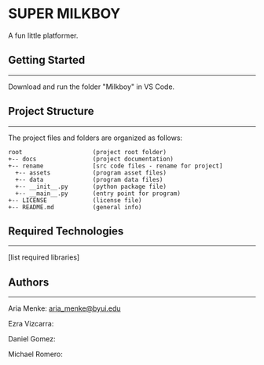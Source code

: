 # SUPER MILKBOY 
A fun little platformer.

## Getting Started
---
Download and run the folder "Milkboy" in VS Code.

## Project Structure
---
The project files and folders are organized as follows:
```
root                    (project root folder)
+-- docs                (project documentation)
+-- rename              [src code files - rename for project]
  +-- assets            (program asset files)
  +-- data              (program data files)
  +-- __init__.py       (python package file)
  +-- __main__.py       (entry point for program)
+-- LICENSE             (license file)
+-- README.md           (general info)
```

## Required Technologies
---
[list required libraries]

## Authors
---
Aria Menke: aria_menke@byui.edu

Ezra Vizcarra: 

Daniel Gomez:

Michael Romero: 
